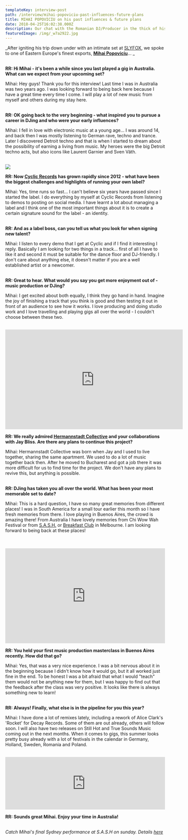 ```yaml
---
templateKey: interview-post
path: /interview/mihai-popoviciu-past-influences-future-plans
title: MIHAI POPOVICIU on his past influences & future plans
date: 2018-04-25T16:02:38.000Z
description: Our chat with the Romanian DJ/Producer in the thick of his Australian tour...
featuredImage: /img/_w7a2922.jpg
---
```

_After igniting his trip down under with an intimate set at [SLYFOX](https://www.ravereviewz.net/Venue/Slyfox/39), we spoke to one of Eastern Europe's finest exports, [**Mihai Popoviciu**](https://www.facebook.com/mihaipopoviciu1/)... _
<br><br>

**RR: Hi Mihai - it's been a while since you last played a gig in Australia. What can we expect from your upcoming set?**

Mihai: Hey guys! Thank you for this interview! Last time I was in Australia was two years ago. I was looking forward to being back here because I have a great time every time I come. I will play a lot of new music from myself and others during my stay here.
<br><br>

**RR: OK going back to the very beginning - what inspired you to pursue a career in DJing and who were your early influences?**

Mihai: I  fell in love with electronic music at a young age... I was around 14, and back then I was mostly listening to German rave, techno and trance. Later I discovered Detroit techno and that is when I started to dream about the possibility of earning a living from music. My heroes were the big Detroit techno acts, but also icons like Laurent Garnier and Sven Väth.
<br><br>

![](/img/mihai-popoviciu.jpg)

**RR: Now [Cyclic Records](https://www.facebook.com/cyclicrecords/) has grown rapidly since 2012 - what have been the biggest challenges and highlights of running your own label?**

Mihai: Yes, time runs so fast… I can't believe six years have passed since I started the label. I do everything by myself at Cyclic Records from listening to demos to posting on social media. I have learnt a lot about managing a label and I think one of the most important things about it is to create a certain signature sound for the label - an identity.
<br><br>

**RR: And as a label boss, can you tell us what you look for when signing new talent?**

Mihai: I listen to every demo that I get at Cyclic and if I find it interesting I reply. Basically I am looking for two things in a track... first of all I have to like it and second it must be suitable for the dance floor and DJ-friendly. I don't care about anything else, it doesn't matter if you are a well established artist or a newcomer.
<br><br>

**RR: Great to hear. What would you say you get more enjoyment out of - music production or DJing?**

Mihai: I get excited about both equally, I think they go hand in hand. Imagine the joy of finishing a track that you think is good and then testing it out in front of an audience to see how it works. I love producing and doing studio work and I love travelling and playing gigs all over the world - I couldn't choose between these two.
<br><br>

<iframe width="560" height="315" src="https://www.youtube.com/embed/QRfCxqdnygE" frameborder="0" allow="autoplay; encrypted-media" allowfullscreen></iframe>

**RR: We really admired [Hermannstadt Collective](https://www.facebook.com/HermannstadtCollective/) and your collaborations with Jay Bliss. Are there any plans to continue this project?**

Mihai: Hermannstadt Collective was born when Jay and I used to live together, sharing the same apartment. We used to do a lot of music together back then. After he moved to Bucharest and got a job there it was more difficult for us to find time for the project. We don't have any plans to revive this, but anything is possible.
<br><br>

**RR: DJing has taken you all over the world. What has been your most memorable set to date?**

Mihai: This is a hard question, I have so many great memories from different places! I was in South America for a small tour earlier this month so I have fresh memories from there. I love playing in Buenos Aires, the crowd is amazing there! From Australia I have lovely memories from Chi Wow Wah Festival or from [S.A.S.H.](https://www.ravereviewz.net/Promoter/S.A.S.H/152) or [Breakfast Club](https://www.facebook.com/TheBreakfastClubMelbourne/) in Melbourne. I am looking forward to being back at these places!
<br><br> 

<iframe width="100%" height="300" scrolling="no" frameborder="no" allow="autoplay" src="https://w.soundcloud.com/player/?url=https%3A//api.soundcloud.com/tracks/427352541&color=%23000000&auto_play=true&hide_related=false&show_comments=true&show_user=true&show_reposts=false&show_teaser=true&visual=true"></iframe>

**RR: You held your first music production masterclass in Buenos Aires recently. How did that go?**

Mihai: Yes, that was a very nice experience. I was a bit nervous about it in the beginning because I didn't know how it would go, but it all worked just fine in the end. To be honest I was a bit afraid that what I would "teach" them would not be anything new for them, but I was happy to find out that the feedback after the class was very positive. It looks like there is always something new to learn!
<br><br>

**RR: Always! Finally, what else is in the pipeline for you this year?**

Mihai: I have done a lot of remixes lately, including a rework of Alice Clark's 'Rocket' for Decay Records. Some of them are out already, others will follow soon. I will also have two releases on Still Hot and True Sounds Music coming out in the next months. When it comes to gigs, this summer looks pretty busy already with a lot of festivals in the calendar in Germany, Holland, Sweden, Romania and Poland.
<br><br>

<iframe width="100%" height="166" scrolling="no" frameborder="no" allow="autoplay" src="https://w.soundcloud.com/player/?url=https%3A//api.soundcloud.com/tracks/432810945&color=%23000000&auto_play=true&hide_related=false&show_comments=true&show_user=true&show_reposts=false&show_teaser=true"></iframe>

**RR: Sounds great Mihai. Enjoy your time in Australia!**
<br><br>

_Catch Mihai's final Sydney performance at S.A.S.H on sunday. Details [here](https://www.ravereviewz.net/Event/S-A-S-H-by-Night---Secret-Guest-Sydney/110)_
